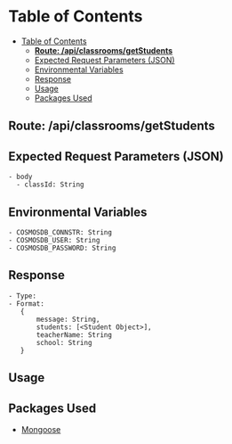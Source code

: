 # Table of Contents
- [Table of Contents](#table-of-contents)
  - [**Route: /api/classrooms/getStudents**](#route-apiclassroomsgetstudents)
  - [Expected Request Parameters (JSON)](#expected-request-parameters-json)
  - [Environmental Variables](#environmental-variables)
  - [Response](#response)
  - [Usage](#usage)
  - [Packages Used](#packages-used)

## **Route: /api/classrooms/getStudents**

## Expected Request Parameters (JSON)
    - body
      - classId: String
## Environmental Variables
    - COSMOSDB_CONNSTR: String
    - COSMOSDB_USER: String
    - COSMOSDB_PASSWORD: String
## Response
    - Type: 
    - Format:
       {
           message: String,
           students: [<Student Object>],
           teacherName: String
           school: String
       }

## Usage

## Packages Used
- [Mongoose](https://www.npmjs.com/package/mongoose "Mongoose NPM Page")
